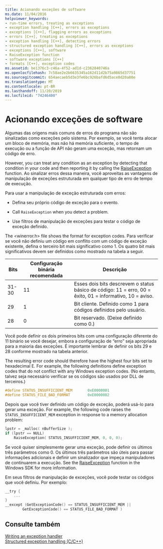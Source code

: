 ```yaml
---
title: Acionando exceções de software
ms.date: 11/04/2016
helpviewer_keywords:
- run-time errors, treating as exceptions
- exception handling [C++], errors as exceptions
- exceptions [C++], flagging errors as exceptions
- errors [C++], treating as exceptions
- exception handling [C++], detecting errors
- structured exception handling [C++], errors as exceptions
- exceptions [C++], software
- RaiseException function
- software exceptions [C++]
- formats [C++], exception codes
ms.assetid: be1376c3-c46a-4f52-ad1d-c2362840746a
ms.openlocfilehash: 7c58ae2e2b6635345a162d11d2b75a9865d37751
ms.sourcegitcommit: 654aecaeb5d3e3fe6bc926bafd6d5ace0d20a80e
ms.translationtype: MT
ms.contentlocale: pt-BR
ms.lasthandoff: 11/20/2019
ms.locfileid: "74246400"
---
```

# <a name="raising-software-exceptions"></a>Acionando exceções de software

Algumas das origens mais comuns de erros do programa não são sinalizadas como exceções pelo sistema. Por exemplo, se você tenta alocar um bloco de memória, mas não há memória suficiente, o tempo de execução ou a função de API não geram uma exceção, mas retornam um código de erro.

However, you can treat any condition as an exception by detecting that condition in your code and then reporting it by calling the [RaiseException](/windows/win32/api/errhandlingapi/nf-errhandlingapi-raiseexception) function. Ao sinalizar erros dessa maneira, você aproveitas as vantagens de manipulação de exceções estruturada em qualquer tipo de erro de tempo de execução.

Para usar a manipulação de exceção estruturada com erros:

- Defina seu próprio código de exceção para o evento.

- Call `RaiseException` when you detect a problem.

- Use filtros de manipulação de exceções para testar o código de exceção definido.

The \<winerror.h> file shows the format for exception codes. Para verificar se você não definiu um código em conflito com um código de exceção existente, defina o terceiro bit mais significativo como 1. Os quatro bit mais significativos devem ser definidos como mostrado na tabela a seguir.

|Bits|Configuração binária recomendada|Descrição|
|----------|--------------------------------|-----------------|
|31-30|11|Esses dois bits descrevem o status básico de código:  11 = erro, 00 = êxito, 01 = informativo, 10 = aviso.|
|29|1|Bit cliente. Definido como 1 para códigos definidos pelo usuário.|
|28|0|Bit reservado. (Deixe definido como 0.)|

Você pode definir os dois primeiros bits com uma configuração diferente do 11 binário se você desejar, embora a configuração de “erro” seja apropriada para a maioria das exceções. É importante lembrar de definir os bits 29 e 28 conforme mostrado na tabela anterior.

The resulting error code should therefore have the highest four bits set to hexadecimal E. For example, the following definitions define exception codes that do not conflict with any Windows exception codes. (No entanto, talvez seja necessário verificar se os códigos são usados por DLL de terceiros.)

```cpp
#define STATUS_INSUFFICIENT_MEM       0xE0000001
#define STATUS_FILE_BAD_FORMAT        0xE0000002
```

Depois que você tiver definido um código de exceção, poderá usá-lo para gerar uma exceção. For example, the following code raises the `STATUS_INSUFFICIENT_MEM` exception in response to a memory allocation problem:

```cpp
lpstr = _malloc( nBufferSize );
if (lpstr == NULL)
    RaiseException( STATUS_INSUFFICIENT_MEM, 0, 0, 0);
```

Se você quiser simplesmente gerar uma exceção, pode definir os últimos três parâmetros como 0. Os últimos três parâmetros são úteis para passar informações adicionais e definir um sinalizador que impeça manipuladores de continuarem a execução. See the [RaiseException](/windows/win32/api/errhandlingapi/nf-errhandlingapi-raiseexception) function in the Windows SDK for more information.

Em seus filtros de manipulação de exceções, você pode testar os códigos que você definiu. Por exemplo:

```cpp
__try {
    ...
}
__except (GetExceptionCode() == STATUS_INSUFFICIENT_MEM ||
        GetExceptionCode() == STATUS_FILE_BAD_FORMAT )
```

## <a name="see-also"></a>Consulte também

[Writing an exception handler](../cpp/writing-an-exception-handler.md)<br/>
[Structured exception handling (C/C++)](../cpp/structured-exception-handling-c-cpp.md)